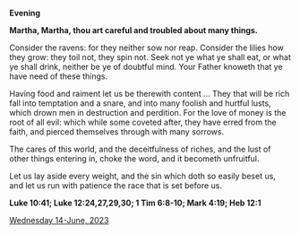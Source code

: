 **Evening**

**Martha, Martha, thou art careful and troubled about many things.**
 
Consider the ravens: for they neither sow nor reap. Consider the lilies how they grow: they toil not, they spin not. Seek not ye what ye shall eat, or what ye shall drink, neither be ye of doubtful mind. Your Father knoweth that ye have need of these things.
 
Having food and raiment let us be therewith content ... They that will be rich fall into temptation and a snare, and into many foolish and hurtful lusts, which drown men in destruction and perdition. For the love of money is the root of all evil: which while some coveted after, they have erred from the faith, and pierced themselves through with many sorrows.
 
The cares of this world, and the deceitfulness of riches, and the lust of other things entering in, choke the word, and it becometh unfruitful.
 
Let us lay aside every weight, and the sin which doth so easily beset us, and let us run with patience the race that is set before us.  

**Luke 10:41; Luke 12:24,27,29,30; 1 Tim 6:8-10; Mark 4:19; Heb 12:1**

[Wednesday 14-June, 2023](https://t.me/daily_light)
